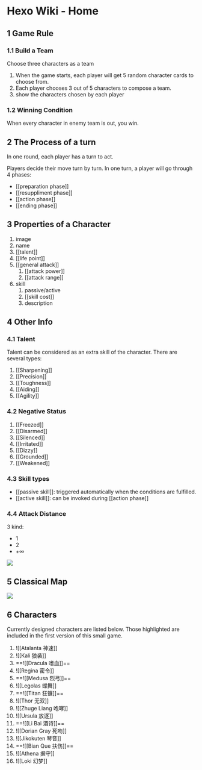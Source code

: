 # Hexo Wiki - Home
## 1 Game Rule  
### 1.1 Build a Team

Choose three characters as a team

1. When the game starts, each player will get 5 random character cards to choose from.
2. Each player chooses 3 out of 5 characters to compose a team.
3. show the characters chosen by each player

### 1.2 Winning Condition

When every character in enemy team is out, you win.
## 2 The Process of a turn

In one round, each player has a turn to act.

Players decide their move turn by turn. In one turn, a player will go through 4 phases:

- [[preparation phase]]
- [[resuppliment phase]]
- [[action phase]]
- [[ending phase]]

## 3 Properties of a Character

1. image
2. name
3. [[talent]]
4. [[life point]]
5. [[general attack]]
	1. [[attack power]]
	2. [[attack range]]
6. skill
	1. passive/active
	2. [[skill cost]]
	3. description
## 4 Other Info  
### 4.1 Talent

Talent can be considered as an extra skill of the character. There are several types:

1. [[Sharpening]]
2. [[Precision]]
3. [[Toughness]]
4. [[Aiding]]
5. [[Agility]]

### 4.2 Negative Status

1. [[Freezed]]
1. [[Disarmed]]
2. [[Silenced]]
3. [[Irritated]]
4. [[Dizzy]]
5. [[Grounded]]
6. [[Weakened]]
### 4.3 Skill types

- [[passive skill]]: triggered automatically when the conditions are fulfilled.
- [[active skill]]: can be invoked during [[action phase]]
### 4.4 Attack Distance
3 kind:

- 1
- 2
- $+\infty$

![](https://imgsa.baidu.com/forum/w%3D580/sign=67ee02ea7d8da9774e2f86238050f872/faa9ededab64034f558e03dfa1c379310b551d7e.jpg)
## 5 Classical Map 
![](https://imgsa.baidu.com/forum/w%3D580/sign=dcdb9cf100f41bd5da53e8fc61d881a0/8a95893df8dcd1001b6483fb7c8b4710bb122fc6.jpg)
## 6 Characters

Currently designed characters are listed below. Those highlighted are included in the first version of this small game.

1. ![[Atalanta 神速]]
2. ![[Kali 狼袭]]
3. ==![[Dracula 嗜血]]==
4. ![[Regina 密令]]
5. ==![[Medusa 烈弓]]==
6. ![[Legolas 蝶舞]]
7. ==![[Titan 狂镰]]==
8. ![[Thor 无双]]
9. ![[Zhuge Liang 咆哮]]
10. ![[Ursula 放逐]]
11. ==![[Li Bai 酒诗]]==
12. ![[Dorian Gray 死吻]]
13. ![[Jikokuten 琴音]]
14. ==![[Bian Que 扶伤]]==
15. ![[Athena 据守]]
16. ![[Loki 幻梦]]